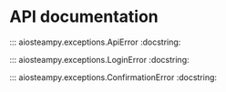# API documentation

::: aiosteampy.exceptions.ApiError
    :docstring:

[//]: # (::: aiosteampy.exceptions.CaptchaRequired)
[//]: # (    :docstring:)

::: aiosteampy.exceptions.LoginError
    :docstring:

::: aiosteampy.exceptions.ConfirmationError
    :docstring:

[//]: # (::: aiosteampy.exceptions.SessionExpired)
[//]: # (    :docstring:)
